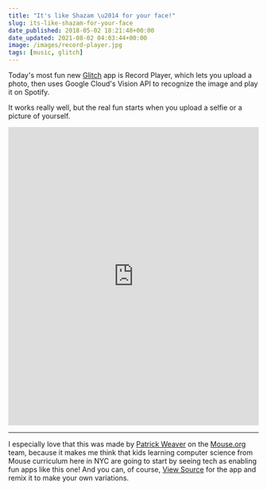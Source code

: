 ```yaml
---
title: "It's like Shazam \u2014 for your face!"
slug: its-like-shazam-for-your-face
date_published: 2018-05-02 18:21:48+00:00
date_updated: 2021-08-02 04:03:44+00:00
image: /images/record-player.jpg
tags: [music, glitch]
---
```

Today's most fun new [Glitch](https://glitch.com/) app is Record Player, which lets you upload a photo, then uses Google Cloud's Vision API to recognize the image and play it on Spotify.

It works really well, but the real fun starts when you upload a selfie or a picture of yourself.

<div class="glitch-embed-wrap" style="height: 600px; width: 100%;">
  <iframe src="https://glitch.com/embed/#!/embed/record-player?path=README.md&previewSize=100&previewFirst=true&sidebarCollapsed=true" alt="record-player on glitch" style="height: 100%; width: 100%; border: 0;"></iframe>
</div>

---

I especially love that this was made by [Patrick Weaver](https://twitter.com/patrickweave_r) on the [Mouse.org](https://mouse.org) team, because it makes me think that kids learning computer science from Mouse curriculum here in NYC are going to start by seeing tech as enabling fun apps like this one! And you can, of course, [View Source](https://glitch.com/edit/#!/record-player?path=README.md:1:0) for the app and remix it to make your own variations.
